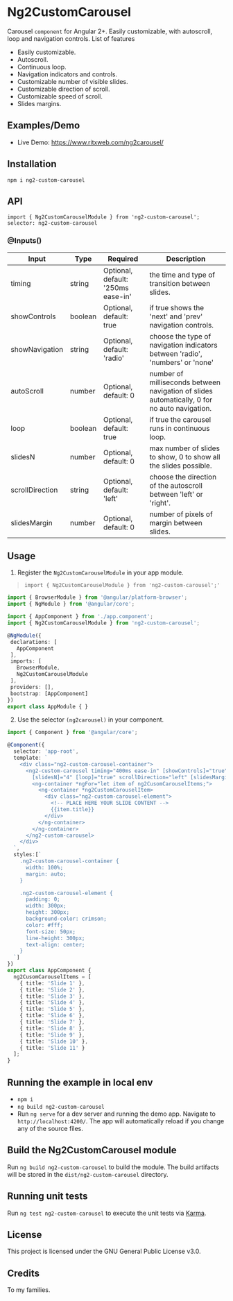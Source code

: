 # Ng2CustomCarousel

Carousel `component` for Angular 2+. Easily customizable, with autoscroll, loop and navigation controls.
List of features
* Easily customizable.
* Autoscroll.
* Continuous loop.
* Navigation indicators and controls.
* Customizable number of visible slides.
* Customizable direction of scroll.
* Customizable speed of scroll.
* Slides margins.

## Examples/Demo

* Live Demo: <a href="https://www.ritxweb.com/ng2carousel/">https://www.ritxweb.com/ng2carousel/</a>

## Installation

`npm i ng2-custom-carousel`

## API

`import { Ng2CustomCarouselModule } from 'ng2-custom-carousel';`<br>
`selector: ng2-custom-carousel`

### @Inputs()

| Input            | Type    | Required                           | Description                                                                                  |
| ---------------- | ------- | ---------------------------------- | -------------------------------------------------------------------------------------------- |
| timing           | string  | Optional, default: '250ms ease-in' | the time and type of transition between slides.                                              |
| showControls     | boolean | Optional, default: true            | if true shows the 'next' and 'prev' navigation controls.                                     |
| showNavigation   | string  | Optional, default: 'radio'         | choose the type of navigation indicators between 'radio', 'numbers' or 'none'                |
| autoScroll       | number  | Optional, default: 0               | number of milliseconds between navigation of slides automatically, 0 for no auto navigation. |
| loop             | boolean | Optional, default: true            | if true the carousel runs in continuous loop.                                                |
| slidesN          | number  | Optional, default: 0               | max number of slides to show, 0 to show all the slides possible.                             |
| scrollDirection  | string  | Optional, default: 'left'          | choose the direction of the autoscroll between 'left' or 'right'.                            |
| slidesMargin     | number  | Optional, default: 0               | number of pixels of margin between slides.                                                   |

## Usage

1) Register the `Ng2CustomCarouselModule` in your app module.
 > `import { Ng2CustomCarouselModule } from 'ng2-custom-carousel';'`

 ```typescript
import { BrowserModule } from '@angular/platform-browser';
import { NgModule } from '@angular/core';

import { AppComponent } from './app.component';
import { Ng2CustomCarouselModule } from 'ng2-custom-carousel';

@NgModule({
  declarations: [
    AppComponent
  ],
  imports: [
    BrowserModule,
    Ng2CustomCarouselModule
  ],
  providers: [],
  bootstrap: [AppComponent]
})
export class AppModule { }

 ```

 2) Use the selector `(ng2carousel)` in your component.

```typescript
import { Component } from '@angular/core';

@Component({
  selector: 'app-root',
  template: `
    <div class="ng2-custom-carousel-container">
      <ng2-custom-carousel timing="400ms ease-in" [showControls]="true" [autoScroll]="2000" showNavigation="radio"
        [slidesN]="4" [loop]="true" scrollDirection="left" [slidesMargin]="100">
        <ng-container *ngFor="let item of ng2CusomCarouselItems;">
          <ng-container *ng2CustomCarouselItem>
            <div class="ng2-custom-carousel-element">
              <!-- PLACE HERE YOUR SLIDE CONTENT -->
              {{item.title}}
            </div>
          </ng-container>
        </ng-container>
      </ng2-custom-carousel>
    </div>
  `,
  styles:[`
    .ng2-custom-carousel-container {
      width: 100%;
      margin: auto;
    }

    .ng2-custom-carousel-element {
      padding: 0;
      width: 300px;
      height: 300px;
      background-color: crimson;
      color: #fff;
      font-size: 50px;
      line-height: 300px;
      text-align: center;
    }
  `]
})
export class AppComponent {
  ng2CusomCarouselItems = [
    { title: 'Slide 1' },
    { title: 'Slide 2' },
    { title: 'Slide 3' },
    { title: 'Slide 4' },
    { title: 'Slide 5' },
    { title: 'Slide 6' },
    { title: 'Slide 7' },
    { title: 'Slide 8' },
    { title: 'Slide 9' },
    { title: 'Slide 10' },
    { title: 'Slide 11' }
  ];
}
```

## Running the example in local env

* `npm i`
* `ng build ng2-custom-carousel`
* Run `ng serve` for a dev server and running the demo app. Navigate to `http://localhost:4200/`. The app will automatically reload if you change any of the source files.

## Build the Ng2CustomCarousel module

Run `ng build ng2-custom-carousel` to build the module. The build artifacts will be stored in the `dist/ng2-custom-carousel` directory.

## Running unit tests

Run `ng test ng2-custom-carousel` to execute the unit tests via [Karma](https://karma-runner.github.io).

## License

This project is licensed under the GNU General Public License v3.0.

## Credits

To my families.
